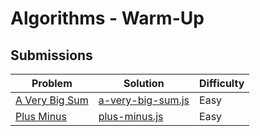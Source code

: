 # Algorithms - Warm-Up

## Submissions

|Problem|Solution|Difficulty|
|---|---|---|
|[A Very Big Sum](https://www.hackerrank.com/challenges/a-very-big-sum)|[a-very-big-sum.js](https://github.com/gianpaneda/algorithm-solutions/blob/master/hackerrank/Warm-Up/a-very-big-sum.js)|Easy|
|[Plus Minus](https://www.hackerrank.com/challenges/plus-minus)|[plus-minus.js](https://github.com/gianpaneda/algorithm-solutions/blob/master/hackerrank/Warm-Up/plus-minus)|Easy|
